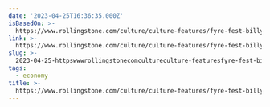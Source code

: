 ```yaml
---
date: '2023-04-25T16:36:35.000Z'
isBasedOn: >-
  https://www.rollingstone.com/culture/culture-features/fyre-fest-billy-mcfarland-cheese-sandwiches-1234722795/
link: >-
  https://www.rollingstone.com/culture/culture-features/fyre-fest-billy-mcfarland-cheese-sandwiches-1234722795/
slug: >-
  2023-04-25-httpswwwrollingstonecomcultureculture-featuresfyre-fest-billy-mcfarland-cheese-sandwiches-1234722795
tags:
  - economy
title: >-
  https://www.rollingstone.com/culture/culture-features/fyre-fest-billy-mcfarland-cheese-sandwiches-1234722795/
---
```


